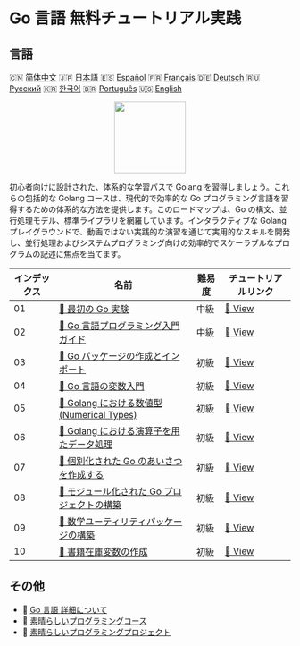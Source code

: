 # Go 言語 無料チュートリアル実践

## 言語

🇨🇳 [简体中文](README_zh.md) 🇯🇵 [日本語](README_ja.md) 🇪🇸 [Español](README_es.md) 🇫🇷 [Français](README_fr.md) 🇩🇪 [Deutsch](README_de.md) 🇷🇺 [Русский](README_ru.md) 🇰🇷 [한국어](README_ko.md) 🇧🇷 [Português](README_pt.md) 🇺🇸 [English](README.md) 

<div align="center">
<img width="128px" src="https://file.labex.io/path/YgASYacMNI6I.png">
</div>

初心者向けに設計された、体系的な学習パスで Golang を習得しましょう。これらの包括的な Golang コースは、現代的で効率的な Go プログラミング言語を習得するための体系的な方法を提供します。このロードマップは、Go の構文、並行処理モデル、標準ライブラリを網羅しています。インタラクティブな Golang プレイグラウンドで、動画ではない実践的な演習を通じて実用的なスキルを開発し、並行処理およびシステムプログラミング向けの効率的でスケーラブルなプログラムの記述に焦点を当てます。

|   インデックス | 名前                                                                                                                         | 難易度   | チュートリアルリンク                                                                        |
|----------------|------------------------------------------------------------------------------------------------------------------------------|----------|---------------------------------------------------------------------------------------------|
|             01 | [📖 最初の Go 実験](https://labex.io/ja/tutorials/go-your-first-go-lab-92714)                                                | 中級     | [🔗 View](https://labex.io/ja/tutorials/go-your-first-go-lab-92714)                         |
|             02 | [📖 Go 言語プログラミング入門ガイド](https://labex.io/ja/tutorials/go-beginner-s-guide-to-go-programming-149062)             | 中級     | [🔗 View](https://labex.io/ja/tutorials/go-beginner-s-guide-to-go-programming-149062)       |
|             03 | [📖 Go パッケージの作成とインポート](https://labex.io/ja/tutorials/go-creating-and-importing-go-packages-149064)             | 初級     | [🔗 View](https://labex.io/ja/tutorials/go-creating-and-importing-go-packages-149064)       |
|             04 | [📖 Go 言語の変数入門](https://labex.io/ja/tutorials/go-introduction-to-go-variables-149065)                                 | 初級     | [🔗 View](https://labex.io/ja/tutorials/go-introduction-to-go-variables-149065)             |
|             05 | [📖 Golang における数値型 (Numerical Types)](https://labex.io/ja/tutorials/go-numerical-types-in-golang-149067)              | 初級     | [🔗 View](https://labex.io/ja/tutorials/go-numerical-types-in-golang-149067)                |
|             06 | [📖 Golang における演算子を用たデータ処理](https://labex.io/ja/tutorials/go-data-processing-with-operators-in-golang-149066) | 初級     | [🔗 View](https://labex.io/ja/tutorials/go-data-processing-with-operators-in-golang-149066) |
|             07 | [📖 個別化された Go のあいさつを作成する](https://labex.io/ja/tutorials/go-craft-a-personalized-go-greeting-435633)          | 初級     | [🔗 View](https://labex.io/ja/tutorials/go-craft-a-personalized-go-greeting-435633)         |
|             08 | [📖 モジュール化された Go プロジェクトの構築](https://labex.io/ja/tutorials/go-build-a-modular-go-project-435640)            | 初級     | [🔗 View](https://labex.io/ja/tutorials/go-build-a-modular-go-project-435640)               |
|             09 | [📖 数学ユーティリティパッケージの構築](https://labex.io/ja/tutorials/go-build-a-math-utility-package-435676)                | 初級     | [🔗 View](https://labex.io/ja/tutorials/go-build-a-math-utility-package-435676)             |
|             10 | [📖 書籍在庫変数の作成](https://labex.io/ja/tutorials/go-craft-book-inventory-variables-435684)                              | 初級     | [🔗 View](https://labex.io/ja/tutorials/go-craft-book-inventory-variables-435684)           |

## その他

- 🔗 [Go 言語 詳細について](https://labex.io/ja/skilltrees/go)
- 🔗 [素晴らしいプログラミングコース](https://github.com/labex-labs/awesome-programming-courses)
- 🔗 [素晴らしいプログラミングプロジェクト](https://github.com/labex-labs/awesome-programming-projects)

